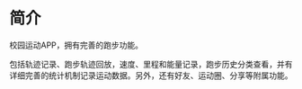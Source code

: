 ﻿# 简介
校园运动APP，拥有完善的跑步功能。<br>

包括轨迹记录、跑步轨迹回放，速度、里程和能量记录，跑步历史分类查看，并有详细完善的统计机制记录运动数据。另外，还有好友、运动圈、分享等附属功能。<br>
